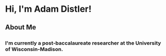 # Hi, I'm Adam Distler!
## About Me
##
### I'm currently a post-baccalaureate researcher at the University of Wisconsin-Madison.
